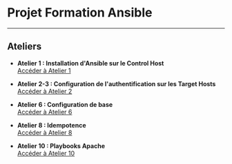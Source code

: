 # Projet Formation Ansible

---

## Ateliers

- **Atelier 1 : Installation d'Ansible sur le Control Host**  
  [Accéder à Atelier 1](atelier-1.md)

- **Atelier 2-3 : Configuration de l'authentification sur les Target Hosts**  
  [Accéder à Atelier 2](atelier-2-3.md)

- **Atelier 6 : Configuration de base**  
  [Accéder à Atelier 6](atelier-6.md)

- **Atelier 8 : Idempotence**  
  [Accéder à Atelier 8](atelier-8.md)

- **Atelier 10 : Playbooks Apache**  
  [Accéder à Atelier 10](atelier-10.md)
